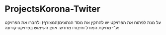 # ProjectsKorona-Twiter
על מנת לפתוח את הפרויקט יש להתקין את מסד הנתונים(המצורף) ולחברו את הפרויקט ע"י מחיקת המודל וחיבורו מחדש.
אופן השימוש בפרויקט קורונה:
